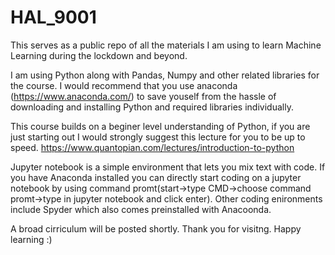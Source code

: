 # HAL_9001
This serves as a public repo of all the materials I am using to learn Machine Learning during the lockdown and beyond.

I am using Python along with Pandas, Numpy and other related libraries for the course. 
I would recommend that you use anaconda (https://www.anaconda.com/) to save youself from the hassle of downloading and installing Python and required libraries individually.

This course builds on a beginer level understanding of Python, if you are just starting out I would strongly suggest this lecture for you  to be up to speed. https://www.quantopian.com/lectures/introduction-to-python

Jupyter notebook is a simple environment that lets you mix text with code. If you have Anaconda installed you can directly start coding on a jupyter notebook by using command promt(start->type CMD->choose command promt->type in jupyter notebook and click enter). Other coding enironments include Spyder which also comes preinstalled with Anacoonda. 

A broad  cirriculum will be posted shortly.
Thank you for visitng. Happy learning :)
